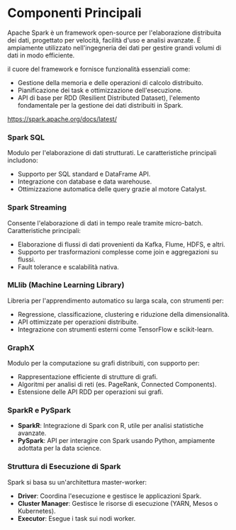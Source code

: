 # Componenti Principali

Apache Spark è un framework open-source per l'elaborazione distribuita dei dati, progettato per velocità, facilità d'uso e analisi avanzate. È ampiamente utilizzato nell'ingegneria dei dati per gestire grandi volumi di dati in modo efficiente.

il cuore del framework e fornisce funzionalità essenziali come:

- Gestione della memoria e delle operazioni di calcolo distribuito.
- Pianificazione dei task e ottimizzazione dell'esecuzione.
- API di base per RDD (Resilient Distributed Dataset), l'elemento fondamentale per la gestione dei dati distribuiti in Spark.

https://spark.apache.org/docs/latest/

### **Spark SQL**

Modulo per l'elaborazione di dati strutturati. Le caratteristiche principali includono:

- Supporto per SQL standard e DataFrame API.
- Integrazione con database e data warehouse.
- Ottimizzazione automatica delle query grazie al motore Catalyst.

### **Spark Streaming**

Consente l'elaborazione di dati in tempo reale tramite micro-batch. Caratteristiche principali:

- Elaborazione di flussi di dati provenienti da Kafka, Flume, HDFS, e altri.
- Supporto per trasformazioni complesse come join e aggregazioni su flussi.
- Fault tolerance e scalabilità nativa.

### **MLlib (Machine Learning Library)**

Libreria per l'apprendimento automatico su larga scala, con strumenti per:

- Regressione, classificazione, clustering e riduzione della dimensionalità.
- API ottimizzate per operazioni distribuite.
- Integrazione con strumenti esterni come TensorFlow e scikit-learn.

### **GraphX**

Modulo per la computazione su grafi distribuiti, con supporto per:

- Rappresentazione efficiente di strutture di grafi.
- Algoritmi per analisi di reti (es. PageRank, Connected Components).
- Estensione delle API RDD per operazioni sui grafi.

### **SparkR e PySpark**

- **SparkR**: Integrazione di Spark con R, utile per analisi statistiche avanzate.
- **PySpark**: API per interagire con Spark usando Python, ampiamente adottata per la data science.

### **Struttura di Esecuzione di Spark**

Spark si basa su un'architettura master-worker:

- **Driver**: Coordina l'esecuzione e gestisce le applicazioni Spark.
- **Cluster Manager**: Gestisce le risorse di esecuzione (YARN, Mesos o Kubernetes).
- **Executor**: Esegue i task sui nodi worker.